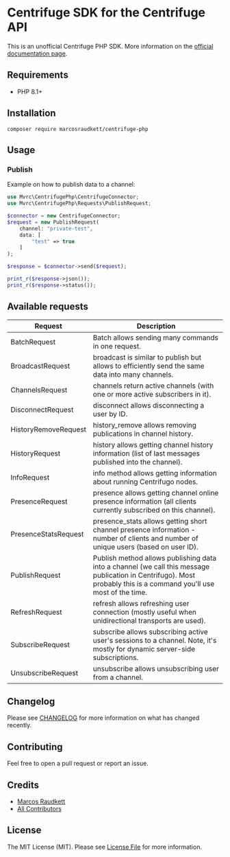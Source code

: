 # Centrifuge SDK for the Centrifuge API

This is an unofficial Centrifuge PHP SDK. More information on the [official documentation page](https://centrifugal.dev/docs/server/server_api#http-api).

## Requirements

- PHP 8.1+

## Installation

```
composer require marcosraudkett/centrifuge-php
```
## Usage 

### Publish
Example on how to publish data to a channel:
```php
use Mvrc\CentrifugePhp\CentrifugeConnector;
use Mvrc\CentrifugePhp\Requests\PublishRequest;

$connector = new CentrifugeConnector;
$request = new PublishRequest(
    channel: "private-test",
    data: [
        "test" => true
    ]
);

$response = $connector->send($request);

print_r($response->json());
print_r($response->status());
```

## Available requests

| Request | Description |
| - | - | 
| BatchRequest | Batch allows sending many commands in one request. | 
| BroadcastRequest | broadcast is similar to publish but allows to efficiently send the same data into many channels. | 
| ChannelsRequest | channels return active channels (with one or more active subscribers in it). | 
| DisconnectRequest | disconnect allows disconnecting a user by ID. | 
| HistoryRemoveRequest | history_remove allows removing publications in channel history. | 
| HistoryRequest | history allows getting channel history information (list of last messages published into the channel). | 
| InfoRequest | info method allows getting information about running Centrifugo nodes. | 
| PresenceRequest | presence allows getting channel online presence information (all clients currently subscribed on this channel). | 
| PresenceStatsRequest | presence_stats allows getting short channel presence information - number of clients and number of unique users (based on user ID). | 
| PublishRequest | Publish method allows publishing data into a channel (we call this message publication in Centrifugo). Most probably this is a command you'll use most of the time. | 
| RefreshRequest | refresh allows refreshing user connection (mostly useful when unidirectional transports are used). | 
| SubscribeRequest | subscribe allows subscribing active user's sessions to a channel. Note, it's mostly for dynamic server-side subscriptions. | 
| UnsubscribeRequest | unsubscribe allows unsubscribing user from a channel. | 

## Changelog

Please see [CHANGELOG](CHANGELOG.md) for more information on what has changed recently.

## Contributing

Feel free to open a pull request or report an issue.
## Credits

- [Marcos Raudkett](https://github.com/marcosraudkett)
- [All Contributors](../../contributors)

## License

The MIT License (MIT). Please see [License File](LICENSE.md) for more information.